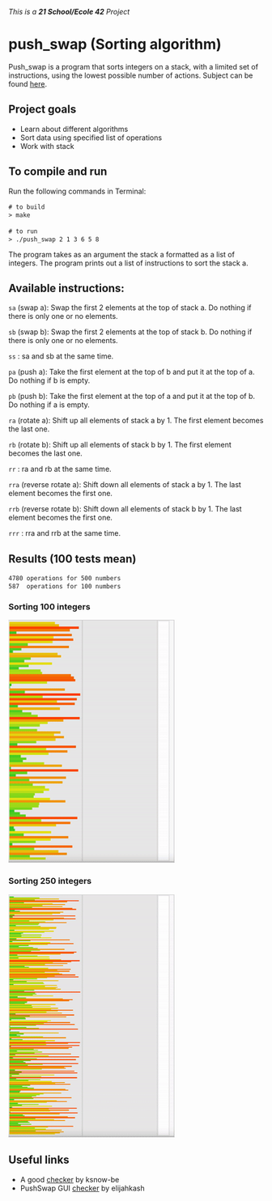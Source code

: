_This is a **21 School/Ecole 42** Project_

# push_swap (Sorting algorithm)

Push_swap is a program that sorts integers on a stack, with a limited set of instructions, using the lowest possible number of actions. Subject can be found [here](https://cdn.intra.42.fr/pdf/pdf/47284/en.subject.pdf).

## Project goals

* Learn about different algorithms
* Sort data using specified list of operations
* Work with stack

## To compile and run
Run the following commands in Terminal:
```shell
# to build
> make

# to run
> ./push_swap 2 1 3 6 5 8
```

The program takes as an argument the stack a formatted as a list of integers. The program prints out a list of instructions to sort the stack a.

## Available instructions:
`sa` (swap a): Swap the first 2 elements at the top of stack a. Do nothing if there is only one or no elements.

`sb` (swap b): Swap the first 2 elements at the top of stack b. Do nothing if there is only one or no elements.

`ss` : sa and sb at the same time.

`pa` (push a): Take the first element at the top of b and put it at the top of a. Do nothing if b is empty.

`pb` (push b): Take the first element at the top of a and put it at the top of b. Do nothing if a is empty.

`ra` (rotate a): Shift up all elements of stack a by 1. The first element becomes the last one.

`rb` (rotate b): Shift up all elements of stack b by 1. The first element becomes the last one.

`rr` : ra and rb at the same time.

`rra` (reverse rotate a): Shift down all elements of stack a by 1. The last element becomes the first one.

`rrb` (reverse rotate b): Shift down all elements of stack b by 1. The last element becomes the first one.

`rrr` : rra and rrb at the same time.

## Results (100 tests mean)

    4780 operations for 500 numbers
    587  operations for 100 numbers


### Sorting 100 integers

![Push Swap in action](pushswap100.gif)

### Sorting 250 integers

![Push Swap in action](pushswap250.gif)

## Useful links

* A good [checker](https://github.com/ksnow-be/push_swap_checker) by ksnow-be
* PushSwap GUI [checker](https://github.com/elijahkash/push_swap_gui) by elijahkash
